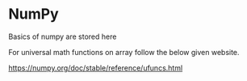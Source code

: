 # NumPy
Basics of numpy are stored here

For universal math functions on array follow the below given website.

https://numpy.org/doc/stable/reference/ufuncs.html

